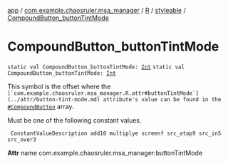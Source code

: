 [app](../../../index.md) / [com.example.chaosruler.msa_manager](../../index.md) / [R](../index.md) / [styleable](index.md) / [CompoundButton_buttonTintMode](.)

# CompoundButton_buttonTintMode

`static val CompoundButton_buttonTintMode: `[`Int`](https://kotlinlang.org/api/latest/jvm/stdlib/kotlin/-int/index.html)
`static val CompoundButton_buttonTintMode: `[`Int`](https://kotlinlang.org/api/latest/jvm/stdlib/kotlin/-int/index.html)

This symbol is the offset where the ``[`com.example.chaosruler.msa_manager.R.attr#buttonTintMode`](../attr/button-tint-mode.md) attribute's value can be found in the ``[`#CompoundButton`](-compound-button.md) array.

Must be one of the following constant values.

     ConstantValueDescription add10 multiplye screenf src_atop9 src_in5 src_over3

**Attr**
name com.example.chaosruler.msa_manager:buttonTintMode

